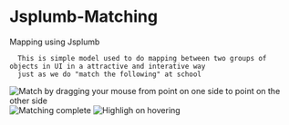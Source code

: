 Jsplumb-Matching
================

Mapping using Jsplumb


      This is simple model used to do mapping between two groups of objects in UI in a attractive and interative way 
      just as we do "match the following" at school


![Match by dragging your mouse from point on one side to point on the other side ](https://raw.github.com/HarishAtGitHub/Jsplumb-Matching/master/Matching%20with%20mongoDB%20at%20the%20backend/snapshots/drag.png)
![Matching complete](https://raw.github.com/HarishAtGitHub/Jsplumb-Matching/master/Matching%20with%20mongoDB%20at%20the%20backend/snapshots/match1.png)
![Highligh on hovering](https://raw.github.com/HarishAtGitHub/Jsplumb-Matching/master/Matching%20with%20mongoDB%20at%20the%20backend/snapshots/highlightselected.png)
